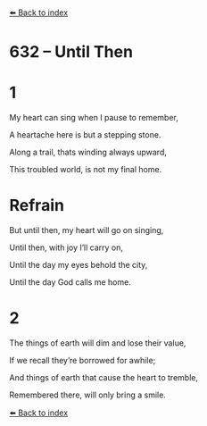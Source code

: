 [⬅️ Back to index](../README.md)

# 632 – Until Then





# 1

My heart can sing when I pause to remember,

A heartache here is but a stepping stone.

Along a trail, thats winding always upward,

This troubled world, is not my final home.



# Refrain

But until then, my heart will go on singing,

Until then, with joy I’ll carry on,

Until the day my eyes behold the city,

Until the day God calls me home.



# 2

The things of earth will dim and lose their value,

If we recall they’re borrowed for awhile;

And things of earth that cause the heart to tremble,

Remembered there, will only bring a smile.

[⬅️ Back to index](../README.md)
